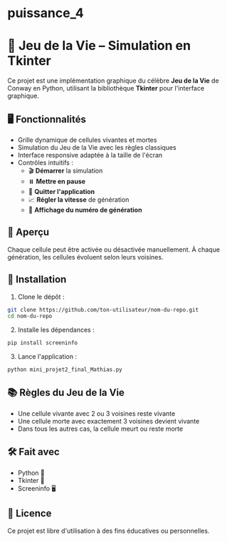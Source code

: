 # puissance_4
# 🧬 Jeu de la Vie – Simulation en Tkinter

Ce projet est une implémentation graphique du célèbre **Jeu de la Vie** de Conway en Python, utilisant la bibliothèque **Tkinter** pour l'interface graphique.

## 🖥️ Fonctionnalités

- Grille dynamique de cellules vivantes et mortes
- Simulation du Jeu de la Vie avec les règles classiques
- Interface responsive adaptée à la taille de l'écran
- Contrôles intuitifs :
  - 🎬 **Démarrer** la simulation
  - ⏸️ **Mettre en pause**
  - 🛑 **Quitter l'application**
  - 📈 **Régler la vitesse** de génération
  - 🔢 **Affichage du numéro de génération**

## 📸 Aperçu

Chaque cellule peut être activée ou désactivée manuellement. À chaque génération, les cellules évoluent selon leurs voisines.

## 🚀 Installation

1. Clone le dépôt :

```bash
git clone https://github.com/ton-utilisateur/nom-du-repo.git
cd nom-du-repo
```

2. Installe les dépendances :

```bash
pip install screeninfo
```

3. Lance l'application :

```bash
python mini_projet2_final_Mathias.py
```

## 📚 Règles du Jeu de la Vie

- Une cellule vivante avec 2 ou 3 voisines reste vivante
- Une cellule morte avec exactement 3 voisines devient vivante
- Dans tous les autres cas, la cellule meurt ou reste morte

## 🛠️ Fait avec

- Python 🐍
- Tkinter 🎨
- Screeninfo 🖥️

## 📄 Licence

Ce projet est libre d'utilisation à des fins éducatives ou personnelles.
